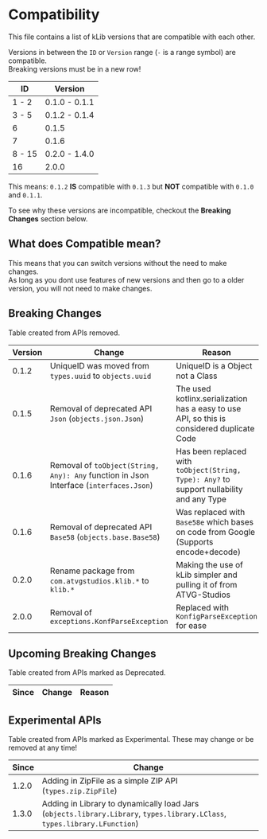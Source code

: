# Compatibility
This file contains a list of kLib versions that are compatible with each other.

Versions in between the `ID` or `Version` range (`-` is a range symbol) are compatible.  
Breaking versions must be in a new row!

| ID | Version |
|----|---------|
| 1 - 2 | 0.1.0 - 0.1.1 |
| 3 - 5 | 0.1.2 - 0.1.4 |
| 6     | 0.1.5 |
| 7     | 0.1.6 |
| 8 - 15| 0.2.0 - 1.4.0 |
|  16   | 2.0.0 |

This means: `0.1.2` **IS** compatible with `0.1.3` but **NOT** compatible with `0.1.0` and `0.1.1`.

To see why these versions are incompatible, checkout the **Breaking Changes** section below.

## What does Compatible mean?

This means that you can switch versions without the need to make changes.  
As long as you dont use features of new versions and then go to a older version, you will not need to make changes.

## Breaking Changes

Table created from APIs removed.

| Version | Change | Reason |
|---------|--------|--------|
|  0.1.2  | UniqueID was moved from `types.uuid` to `objects.uuid` | UniqueID is a Object not a Class |
|  0.1.5  | Removal of deprecated API `Json` (`objects.json.Json`) | The used kotlinx.serialization has a easy to use API, so this is considered duplicate Code |
|  0.1.6  | Removal of `toObject(String, Any): Any` function in Json Interface (`interfaces.Json`)| Has been replaced with `toObject(String, Type): Any?` to support nullability and any Type|
|  0.1.6  | Removal of deprecated API `Base58` (`objects.base.Base58`) | Was replaced with `Base58e` which bases on code from Google (Supports encode+decode) |
|  0.2.0  | Rename package from `com.atvgstudios.klib.*` to `klib.*` | Making the use of kLib simpler and pulling it of from ATVG-Studios |
|  2.0.0  | Removal of `exceptions.KonfParseException` | Replaced with `KonfigParseException` for ease |

## Upcoming Breaking Changes

Table created from APIs marked as Deprecated.

| Since | Change | Reason |
|---------|--------|--------|

## Experimental APIs

Table created from APIs marked as Experimental. These may change or be removed at any time!

| Since | Change |
|-------|--------|
| 1.2.0 | Adding in ZipFile as a simple ZIP API (`types.zip.ZipFile`) |
| 1.3.0 | Adding in Library to dynamically load Jars (`objects.library.Library`, `types.library.LClass`, `types.library.LFunction`) |
